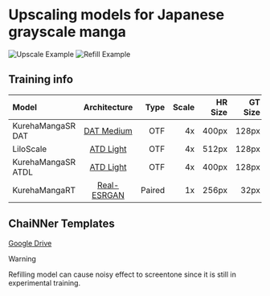 # Upscaling models for Japanese grayscale manga
![Upscale Example](https://i.imgur.com/fGCiBfq.jpeg)
![Refill Example](https://i.imgur.com/vOfnipp.png)

## **Training info**
| Model |  Architecture  | Type | Scale | HR Size | GT Size | Batch Size | Iterations | Pretrained Model |
|:-------|:----------:|----:|------:|------:|------:|------:|----:|-----:|
| KurehaMangaSR DAT | [DAT Medium](https://github.com/zhengchen1999/DAT) | OTF | 4x | 400px | 128px | 20 | 110000 | None |
| LiloScale |  [ATD Light](https://github.com/LabShuHangGU/Adaptive-Token-Dictionary)  | OTF | 4x | 512px | 128px | 5 | 160000 | None |
| KurehaMangaSR ATDL | [ATD Light](https://github.com/LabShuHangGU/Adaptive-Token-Dictionary) | OTF | 4x | 400px | 128px | 7 | 33000 | LiloScale |
| KurehaMangaRT | [Real-ESRGAN](https://github.com/xinntao/Real-ESRGAN) | Paired | 1x | 256px | 32px | 3 | 38000 | None |


## **ChaiNNer Templates**

[Google Drive](https://drive.google.com/drive/u/1/folders/13CUiMxvbFJCd4zXUZh5UoVzaqXhupHZ_)

> [!WARNING]  
> Refilling model can cause noisy effect to screentone since it is still in experimental training.

